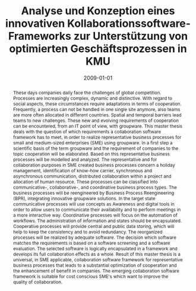 ---
abstract: These days companies daily face the challenges of global competition. Processes
  are increasingly complex, dynamic and distinctive. With regard to social aspects,
  these circumstances require adaptations in terms of cooperation. Frequently, a process
  can not be handled in one single site anymore, also teams are more often allocated
  in different countries. Spatial and temporal barriers lead teams to new challenges.
  These new and evolving requirements of cooperation can be encountered, from an IT
  point of view, with groupware. This master thesis deals with the question of which
  requirements a collaboration software framework has to meet, in order to realize
  representative business processes for small and medium-sized enterprises (SME) using
  groupware. In a first step a scientific basis of the term groupware and the requirement
  of companies to the topic cooperation will be elaborated. Based on this representative
  business processes will be modelled and analyzed. The representative and for collaboration
  purposes in SME created business processes concern a holiday management, identification
  of know-how carrier, synchronous and asynchronous communication, distributed collaboration
  within a project and allocation of human resource. These processes can be classified
  into communicative-, collaborative-, and coordinative business process types. The
  business processes will be reengineered by Business Process Reengineering (BPR),
  integrating innovative groupware solutions. In the target state communicative processes
  will use concepts as Awareness and digital tools in order to allow users to communicate
  their availability and to perform meetings in a more interactive way. Coordinative
  processes will focus on the automation of workflows. The administration of information
  and states should be encapsulated. Cooperative processes will provide central and
  public data storing, which will help to keep the consistency and to avoid redundancy.
  The reorganized processes will be realized by adequate software. The decision which
  software matches the requirements is based on a software screening and a software
  evaluation. The selected software is logically encapsulated in a framework and develops
  its full collaboration effects as a whole. Result of this master thesis is a universal,
  in SME applicable, collaboration software framework for representative business
  processes that leads to a substantial optimization of cooperation and the enhancement
  of benefit in companies. The emerging collaboration software framework is suitable
  for cost conscious SME's which want to improve the quality of collaboration.
authors:
- Gerd Niederkofler
date: '2009-01-01'
featured: false
links:
- name: Publik
  url: https://publik.tuwien.ac.at/showentry.php?ID=183674&lang=2
publication_types:
- '7'
publishDate: '2009-01-01'
title: Analyse und Konzeption eines innovativen Kollaborationssoftware-Frameworks
  zur Unterstützung von optimierten Geschäftsprozessen in KMU
url_pdf: ''
---